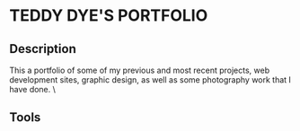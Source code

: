 # TEDDY DYE'S PORTFOLIO
## Description
 This a portfolio of some of my previous and most recent projects, web development sites, graphic design, as well as some photography work that I have done. \
## Tools